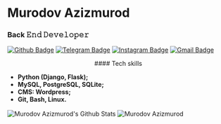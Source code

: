 # Murodov Azizmurod
### Back 𝙴𝚗𝚍 𝙳𝚎𝚟𝚎𝚕𝚘𝚙𝚎𝚛

[![Github Badge](https://img.shields.io/badge/-Github-000?style=flat-square&logo=Github&logoColor=white&link=https://github.com/murdovazizmurod)](https://github.com/murodovazizmurod)
[![Telegram Badge](https://img.shields.io/badge/-Telegram-blue?style=flat-square&logo=Telegram&logoColor=white&link=https://t.me/murodov_azizmurod)](https://t.me/murodov_azizmurod)
[![Instagram Badge](https://img.shields.io/badge/-Instagram-C13584?style=flat-square&labelColor=C13584&logo=instagram&logoColor=white&link=https://www.instagram.com/murodovazizmurod/)](https://www.instagram.com/murodovazizmurod/)
[![Gmail Badge](https://img.shields.io/badge/-Gmail-c14438?style=flat-square&logo=Gmail&logoColor=white&link=mailto:murodovazizmurod@allit.uz)](mailto:murodovazizmurod@gmail.com)

<p style="text-align: center;">
#### Tech skills

<ul>
  <li><b>Python (Django, Flask);</b></li>
  <li><b>MySQL, PostgreSQL, SQLite;</b></li>
  <li><b>CMS: Wordpress;</b></li>
  <li><b>Git, Bash, Linux.</b></li>
 </ul>

<img align="center" alt="Murodov Azizmurod's Github Stats" src="https://github-readme-stats.vercel.app/api?username=murodovazizmurod&show_icons=true&hide_border=true&count_private=true&theme=react" />

<img align="center" src="https://github-readme-streak-stats.herokuapp.com/?user=murodovazizmurod&theme=react" alt="Murodov Azizmurod" />
</p>
